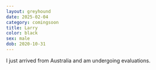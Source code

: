 ```yaml
---
layout: greyhound
date: 2025-02-04
category: comingsoon
title: Larry
color: black
sex: male
dob: 2020-10-31
---
```

I just arrived from Australia and am undergoing evaluations.

